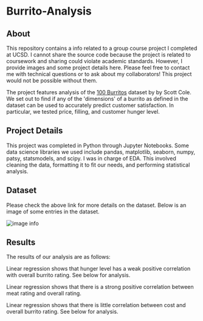 # Burrito-Analysis

## About
This repository contains a info related to a group course project I completed at UCSD. I cannot share the source code because the project is related to coursework and sharing could violate academic standards. However, I provide images and some project details here. Please feel free to contact me with technical questions or to ask about my collaborators! This project would not be possible without them.

The project features analysis of the [100 Burritos](https://srcole.github.io/100burritos/) dataset by by Scott Cole. We set out to find if any of the 'dimensions' of a burrito as defined in the dataset can be used to accurately predict customer satisfaction. In particular, we tested price, filling, and customer hunger level. 

## Project Details
This project was completed in Python through Jupyter Notebooks. Some data science libraries we used include pandas, matplotlib, seaborn, numpy, patsy, statsmodels, and scipy. I was in charge of EDA. This involved cleaning the data, formatting it to fit our needs, and performing statistical analysis.

## Dataset
Please check the above link for more details on the dataset. Below is an image of some entries in the dataset.

![image info](./)

<div></div>


## Results
The results of our analysis are as follows:

Linear regression shows that hunger level has a weak positive correlation with overall burrito rating. See below for analysis.

Linear regression shows that there is a strong positive correlation between meat rating and overall rating.

Linear regression shows that there is little correlation between cost and overall burrito rating. See below for analysis. 

